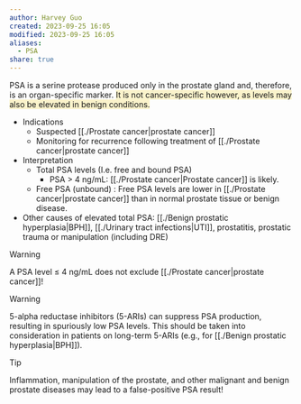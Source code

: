 ```yaml
---
author: Harvey Guo
created: 2023-09-25 16:05
modified: 2023-09-25 16:05
aliases:
  - PSA
share: true
---
```


PSA is a serine protease produced only in the prostate gland and, therefore, is an organ-specific marker. <span style="background:rgba(240, 200, 0, 0.2)">It is not cancer-specific however, as levels may also be elevated in benign conditions.</span>
- Indications
	- Suspected [[./Prostate cancer|prostate cancer]]
	- Monitoring for recurrence following treatment of [[./Prostate cancer|prostate cancer]]
- Interpretation
	- Total PSA levels (I.e. free and bound PSA)
		- PSA > 4 ng/mL: [[./Prostate cancer|Prostate cancer]] is likely.
	- Free PSA (unbound) : Free PSA levels are lower in [[./Prostate cancer|prostate cancer]] than in normal prostate tissue or benign disease.
- Other causes of elevated total PSA: [[./Benign prostatic hyperplasia|BPH]], [[./Urinary tract infections|UTI]], prostatitis, prostatic trauma or manipulation (including DRE)

>[!warning] 
>A PSA level ≤ 4 ng/mL does not exclude [[./Prostate cancer|prostate cancer]]!

>[!warning] 
>5-alpha reductase inhibitors (5-ARIs) can suppress PSA production, resulting in spuriously low PSA levels. This should be taken into consideration in patients on long-term 5-ARIs (e.g., for [[./Benign prostatic hyperplasia|BPH]]).

>[!tip] 
>Inflammation, manipulation of the prostate, and other malignant and benign prostate diseases may lead to a false-positive PSA result!